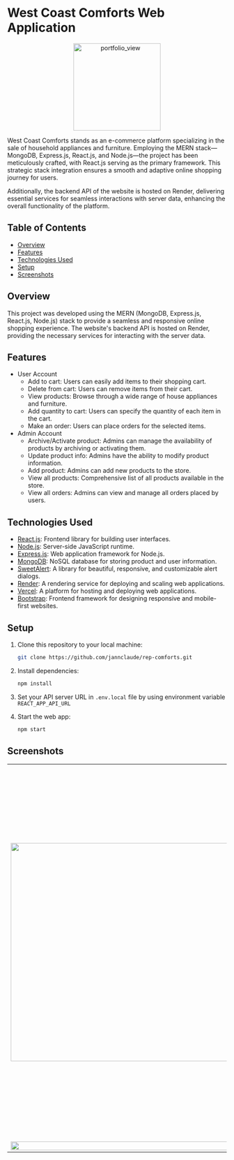 # West Coast Comforts Web Application

<p align="center">
   <img width="200" alt="portfolio_view" src="https://github.com/jannclaude/rep-comforts/blob/master/public/favicon.ico">
</p>

West Coast Comforts stands as an e-commerce platform specializing in the sale of household appliances and furniture. Employing the MERN stack—MongoDB, Express.js, React.js, and Node.js—the project has been meticulously crafted, with React.js serving as the primary framework. This strategic stack integration ensures a smooth and adaptive online shopping journey for users.

Additionally, the backend API of the website is hosted on Render, delivering essential services for seamless interactions with server data, enhancing the overall functionality of the platform.

## Table of Contents
- [Overview](#overview)
- [Features](#features)
- [Technologies Used](#technologies-used)
- [Setup](#setup)
- [Screenshots](#screenshots)

## Overview

This project was developed using the MERN (MongoDB, Express.js, React.js, Node.js) stack to provide a seamless and responsive online shopping experience. The website's backend API is hosted on Render, providing the necessary services for interacting with the server data.

## Features

- User Account
  - Add to cart: Users can easily add items to their shopping cart.
  - Delete from cart: Users can remove items from their cart.
  - View products: Browse through a wide range of house appliances and furniture.
  - Add quantity to cart: Users can specify the quantity of each item in the cart.
  - Make an order: Users can place orders for the selected items.
- Admin Account
  - Archive/Activate product: Admins can manage the availability of products by archiving or activating them.
  - Update product info: Admins have the ability to modify product information.
  - Add product: Admins can add new products to the store.
  - View all products: Comprehensive list of all products available in the store.
  - View all orders: Admins can view and manage all orders placed by users.

## Technologies Used

- [React.js](https://react.dev/): Frontend library for building user interfaces.
- [Node.js](https://nodejs.org/): Server-side JavaScript runtime.
- [Express.js](https://expressjs.com/): Web application framework for Node.js.
- [MongoDB](https://www.mongodb.com/): NoSQL database for storing product and user information.
- [SweetAlert](https://sweetalert2.github.io/): A library for beautiful, responsive, and customizable alert dialogs.
- [Render](https://render.com/): A rendering service for deploying and scaling web applications.
- [Vercel](https://vercel.com/): A platform for hosting and deploying web applications.
- [Bootstrap](https://react-bootstrap.netlify.app/): Frontend framework for designing responsive and mobile-first websites.

## Setup

1. Clone this repository to your local machine:

   ```bash
   git clone https://github.com/jannclaude/rep-comforts.git
   
2. Install dependencies:

   ```bash
   npm install

3. Set your API server URL in `.env.local` file by using environment variable `REACT_APP_API_URL`
   
4. Start the web app:

   ```bash
   npm start

## Screenshots

<table>
   <tr>
      <td rowspan="2"><img width="500" src="https://github.com/jannclaude/rep-comforts/blob/master/images/screenshot1.jpg" /></td>
      <td><img width="425" src="https://github.com/jannclaude/rep-comforts/blob/master/images/screenshot2.jpg" /></td>
   </tr>
   <tr>
      <td><img width="425" src="https://github.com/jannclaude/rep-comforts/blob/master/images/screenshot3.jpg" /></td>
   </tr>
   <tr>
      <td colspan="2"><img width="100%" src="https://github.com/jannclaude/rep-comforts/blob/master/images/screenshot4.jpg" /></td>
   </tr>
</table>
